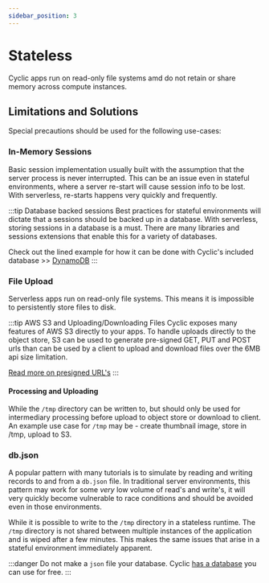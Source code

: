 ```yaml
---
sidebar_position: 3
---
```


# Stateless
Cyclic apps run on read-only file systems amd do not retain or share memory across compute instances.

## Limitations and Solutions 

Special precautions should be used for the following use-cases:

### In-Memory Sessions
Basic session implementation usually built with the assumption that the server process is never interrupted. This can be an issue even in stateful environments, where a server re-start will cause session info to be lost. With serverless, re-starts happens very quickly and frequently.

:::tip Database backed sessions
Best practices for stateful environments will dictate that a sessions should be backed up in a database. With serverless, storing sessions in a database is a must. There are many libraries and sessions extensions that enable this for a variety of databases.

Check out the lined example for how it can be done with Cyclic's included database >> [DynamoDB](https://github.com/seekayel/starter-user-app/blob/main/src/dynamodb-store/DynamoDBStore.js)
:::

### File Upload
Serverless apps run on read-only file systems. This means it is impossible to persistently store files to disk. 

:::tip AWS S3 and Uploading/Downloading Files 
Cyclic exposes many features of AWS S3 directly to your apps. To handle uploads directly to the object store, S3 can be used to generate pre-signed GET, PUT and POST urls than can be used by a client to upload and download files over the 6MB api size limitation. 

[Read more on presigned URL's](https://aws.amazon.com/blogs/developer/generate-presigned-url-modular-aws-sdk-javascript/)
:::
#### Processing and Uploading 
While the `/tmp` directory can be written to, but should only be used for intermediary processing before upload to object store or download to client. An example use case for `/tmp` may be - create thumbnail image, store in /tmp, upload to S3.

### db.json
A popular pattern with many tutorials is to simulate by reading and writing records to and from a `db.json` file. In traditional server environments, this pattern may work for some *very* low volume of read's and write's, it will very quickly become vulnerable to race conditions and should be avoided even in those environments.

While it is possible to write to the `/tmp` directory in a stateless runtime. The `/tmp` directory is not shared between multiple instances of the application and is wiped after a few minutes. This makes the same issues that arise in a stateful environment immediately apparent. 

:::danger
Do not make a `json` file your database. Cyclic [has a database](concepts/database) you can use for free. 
:::